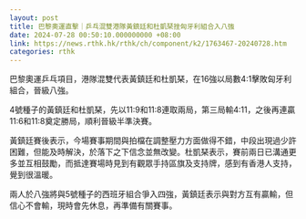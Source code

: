 ```yaml
---
layout: post
title: 巴黎奧運直擊｜乒乓混雙港隊黃鎮廷和杜凱琹挫匈牙利組合入八強
date: 2024-07-28 00:50:10.000000000 +08:00
link: https://news.rthk.hk/rthk/ch/component/k2/1763467-20240728.htm
categories: rthk
---
```


巴黎奧運乒乓項目，港隊混雙代表黃鎮廷和杜凱琹，在16強以局數4:1擊敗匈牙利組合，晉級八強。

4號種子的黃鎮廷和杜凱琹，先以11:9和11:8連取兩局，第三局輸4:11，之後再連贏11:6和11:8奠定勝局，順利晉級半準決賽。

黃鎮廷賽後表示，今場賽事期間與拍檔在調整壓力方面做得不錯，中段出現過少許困難，但能及時解決，於落下之下信念並無改變。杜凱琹表示，賽前兩日已溝通更多並互相鼓勵，而抵達賽場時見到有觀眾手持區旗及支持牌，感到有香港人支持，覺到很溫暖。

兩人於八強將與5號種子的西班牙組合爭入四強，黃鎮廷表示與對方互有贏輸，但信心不會輸，現時會先休息，再準備有關賽事。
